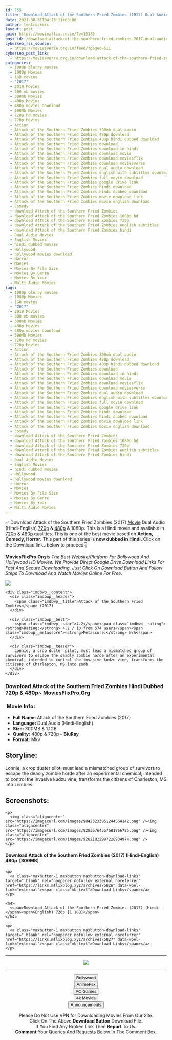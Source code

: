 ```yaml
---
id: 755
title: 'Download Attack of the Southern Fried Zombies (2017) Dual Audio (Hindi-English) 480p [300MB] || 720p [1.1GB]'
date: 2021-08-31T04:13:11+00:00
author: tentrockers
layout: post
guid: https://moviezflix.co.in/?p=15139
post id: /download-attack-of-the-southern-fried-zombies-2017-dual-audio-hindi-english-480p-300mb-720p-1-1gb/
cyberseo_rss_source:
  - https://moviesverse.org.in/feed/?paged=511
cyberseo_post_link:
  - https://moviesverse.org.in/download-attack-of-the-southern-fried-zombies-2017-hindi-480p-720p/
categories:
  - 1080p bluray movies
  - 1080p Movies
  - 1GB movies
  - "2017"
  - 2019 Movies
  - 300 mb movies
  - 300mb Movies
  - 480p Movies
  - 480p movies download
  - 500Mb Movies
  - 720p hd movies
  - 720p Movies
  - Action
  - Attack of the Southern Fried Zombies 300mb dual audio
  - Attack of the Southern Fried Zombies 480p download
  - Attack of the Southern Fried Zombies 480p hindi dubbed download
  - Attack of the Southern Fried Zombies download
  - Attack of the Southern Fried Zombies download in hindi
  - Attack of the Southern Fried Zombies download movie
  - Attack of the Southern Fried Zombies download moviesflix
  - Attack of the Southern Fried Zombies download moviesverse
  - Attack of the Southern Fried Zombies dual audio download
  - Attack of the Southern Fried Zombies english with subtitles download
  - Attack of the Southern Fried Zombies full movie download
  - Attack of the Southern Fried Zombies google drive link
  - Attack of the Southern Fried Zombies hindi download
  - Attack of the Southern Fried Zombies hindi dubbed download
  - Attack of the Southern Fried Zombies movie download link
  - Attack of the Southern Fried Zombies movie english download
  - Comedy
  - download Attack of the Southern Fried Zombies
  - download Attack of the Southern Fried Zombies 1080p hd
  - download Attack of the Southern Fried Zombies 720p
  - download Attack of the Southern Fried Zombies english subtitles
  - download Attack of the Southern Fried Zombies hindi
  - Dual Audio Movies
  - English Movies
  - hindi dubbed movies
  - Hollywood
  - hollywood movies download
  - Horror
  - Movies
  - Movies By File Size
  - Movies By Genre
  - Movies By Year
  - Multi Audio Movies
tags:
  - 1080p bluray movies
  - 1080p Movies
  - 1GB movies
  - "2017"
  - 2019 Movies
  - 300 mb movies
  - 300mb Movies
  - 480p Movies
  - 480p movies download
  - 500Mb Movies
  - 720p hd movies
  - 720p Movies
  - Action
  - Attack of the Southern Fried Zombies 300mb dual audio
  - Attack of the Southern Fried Zombies 480p download
  - Attack of the Southern Fried Zombies 480p hindi dubbed download
  - Attack of the Southern Fried Zombies download
  - Attack of the Southern Fried Zombies download in hindi
  - Attack of the Southern Fried Zombies download movie
  - Attack of the Southern Fried Zombies download moviesflix
  - Attack of the Southern Fried Zombies download moviesverse
  - Attack of the Southern Fried Zombies dual audio download
  - Attack of the Southern Fried Zombies english with subtitles download
  - Attack of the Southern Fried Zombies full movie download
  - Attack of the Southern Fried Zombies google drive link
  - Attack of the Southern Fried Zombies hindi download
  - Attack of the Southern Fried Zombies hindi dubbed download
  - Attack of the Southern Fried Zombies movie download link
  - Attack of the Southern Fried Zombies movie english download
  - Comedy
  - download Attack of the Southern Fried Zombies
  - download Attack of the Southern Fried Zombies 1080p hd
  - download Attack of the Southern Fried Zombies 720p
  - download Attack of the Southern Fried Zombies english subtitles
  - download Attack of the Southern Fried Zombies hindi
  - Dual Audio Movies
  - English Movies
  - hindi dubbed movies
  - Hollywood
  - hollywood movies download
  - Horror
  - Movies
  - Movies By File Size
  - Movies By Genre
  - Movies By Year
  - Multi Audio Movies
---
```

<div class="thecontent clearfix">
  <p>
    ✅ Download Attack of the Southern Fried Zombies (2017) <a href="https://moviesverse.org.in/category/movies/" data-wpel-link="internal">Movie</a> Dual Audio (Hindi-English) <a href="https://moviesverse.org.in/720p-movies/" data-wpel-link="internal">720p</a>&nbsp;&&nbsp;<a href="https://moviesverse.org.in/480p-movies/" data-wpel-link="internal">480p</a> & 1080p. This is a Hindi movie and available in <a href="https://moviesverse.org.in/720p-movies/" data-wpel-link="internal">720p</a>&nbsp;&&nbsp;<a href="https://moviesverse.org.in/480p-movies/" data-wpel-link="internal">480p</a> qualities. This is one of the best movie based on <strong>Action, Comedy, Horror</strong>. This part of this series is <strong>now dubbed in <span>Hindi.&nbsp;</span></strong><span>Click on the Download links below to proceed👇</span>
  </p>
  
  <p>
    <strong><span>MoviesFlixPro.Org&nbsp;</span></strong><em>is The Best Website/Platform For Bollywood And Hollywood HD Movies. We Provide Direct Google Drive Download Links For Fast And Secure Downloading. Just Click On Download Button And Follow Steps To&nbsp;Download And Watch Movies Online For Free.</em>
  </p>
  
  <div class="imdbwp imdbwp--movie dark">
    <div class="imdbwp__thumb">
      <a class="imdbwp__link" target="_blank" title="Attack of the Southern Fried Zombies" href="https://www.imdb.com/title/tt5594444/" rel="nofollow external noopener noreferrer" data-wpel-link="external"><img class="imdbwp__img" src="https://m.media-amazon.com/images/M/MV5BMTA1MDM5OTQ5NjZeQTJeQWpwZ15BbWU4MDg3NzEwODQz._V1_SX300.jpg" /></a>
    </div>
    
    <div class="imdbwp__content">
      <div class="imdbwp__header">
        <span class="imdbwp__title">Attack of the Southern Fried Zombies</span> (2017)
      </div>
      
      <div class="imdbwp__belt">
        <span class="imdbwp__star">4.2</span><span class="imdbwp__rating"><strong>Rating:</strong> 4.2 / 10 from 574 users</span><span class="imdbwp__metascore"><strong>Metascore:</strong> N/A</span>
      </div>
      
      <div class="imdbwp__teaser">
        Lonnie, a crop duster pilot, must lead a mismatched group of survivors to escape the deadly zombie horde after an experimental chemical, intended to control the invasive kudzu vine, transforms the citizens of Charleston, MS into zomb
      </div>
    </div>
  </div>
  
  <h3>
    <span>Download Attack of the Southern Fried Zombies Hindi Dubbed 720p & 480p~ MoviesFlixPro.Org</span>
  </h3>
  
  <h3>
    <span>&nbsp;Movie Info:&nbsp;</span>
  </h3>
  
  <ul>
    <li>
      <strong>Full Name: </strong>Attack of the Southern Fried Zombies (2017)
    </li>
    <li>
      <strong>Language:</strong> Dual Audio (Hindi-English)
    </li>
    <li>
      <strong>Size:</strong> 300MB & 1.1GB
    </li>
    <li>
      <strong>Quality:</strong> 480p & 720p – <span><strong>BluRay</strong></span>
    </li>
    <li>
      <strong>Format:</strong>&nbsp;Mkv
    </li>
  </ul>
  
  <h2>
    <span>Storyline:</span>
  </h2>
  
  <p>
    Lonnie, a crop duster pilot, must lead a mismatched group of survivors to escape the deadly zombie horde after an experimental chemical, intended to control the invasive kudzu vine, transforms the citizens of Charleston, MS into zombies.
  </p>
  
  <div class="summary_text">
    <h2>
      <span>Screenshots:</span>
    </h2>
    
    <p>
      <img class="aligncenter" src="https://imagecurl.com/images/98423233951244564142.png" /><img class="aligncenter" src="https://imagecurl.com/images/92836764557681866785.png" /><img class="aligncenter" src="https://imagecurl.com/images/92021822997228934974.png" />
    </p>
  </div>
  
  <div class="inline canwrap">
    <h4>
      <span>Download Attack of the Southern Fried Zombies (2017) (Hindi-English) </span><span>480p&nbsp; [300MB]</span>
    </h4>
    
    <p>
      <a class="maxbutton-1 maxbutton maxbutton-download-links" target="_blank" rel="noopener nofollow external noreferrer" href="https://links.mflixblog.xyz/archives/5826" data-wpel-link="external"><span class="mb-text">Download Links</span></a>
    </p>
    
    <h4>
      <span>Download Attack of the Southern Fried Zombies (2017) (Hindi-</span><span>English) 720p [1.1GB]</span>
    </h4>
    
    <p>
      <a class="maxbutton-1 maxbutton maxbutton-download-links" target="_blank" rel="noopener nofollow external noreferrer" href="https://links.mflixblog.xyz/archives/5827" data-wpel-link="external"><span class="mb-text">Download Links</span></a>
    </p>
  </div>
</div>

<center>
  </p> 
  
  <hr />
  
  <p>
    <a href="http://gdrivepro.xyz/join.php" data-wpel-link="external" target="_blank" rel="nofollow external noopener noreferrer"><img src="https://i.imgur.com/FhMdWdW.png" /></a>
  </p>
  
  <hr />
  
  <p>
    <a href="https://dogemovies.xyz" target="_blank" data-wpel-link="external" rel="nofollow external noopener noreferrer"><button class="button button5">Bollywood</button></a><br /> <a href="https://animeflix.in" target="_blank" data-wpel-link="external" rel="nofollow external noopener noreferrer"><button class="button button5">AnimeFlix</button></a><br /> <a href="https://gamesflix.net/" target="_blank" data-wpel-link="external" rel="nofollow external noopener noreferrer"><button class="button button5">PC Games</button></a><br /> <a href="https://uhdmovies.in" target="_blank" data-wpel-link="external" rel="nofollow external noopener noreferrer"><button class="button button5">4k Movies</button></a><br /> <a href="https://moviesverse.org.in/announcements/" target="_blank" data-wpel-link="internal" rel="noopener"><button class="button button5">Announcements</button></a>
  </p>
  
  <div class="alert alert-danger">
    Please Do Not Use VPN for Downloading Movies From Our Site.
  </div>
  
  <div class="alert alert-success">
    Click On The Above <strong>Download Button</strong> Download File.
  </div>
  
  <div class="alert alert-warning">
    If You Find Any Broken Link Then <strong>Report</strong> To Us.
  </div>
  
  <div class="alert alert-info">
    <strong>Comment</strong> Your Queries And Requests Below In The Comment Box.
  </div>
  
  <p>
    </center>
  </p>